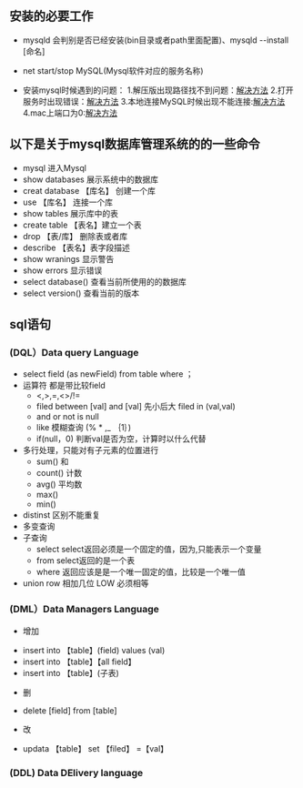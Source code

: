 ## 安装的必要工作

+ mysqld 会判别是否已经安装(bin目录或者path里面配置)、mysqld --install [命名]
+ net start/stop MySQL(Mysql软件对应的服务名称)

+ 安装mysql时候遇到的问题：
    1.解压版出现路径找不到问题：[解决方法](https://www.oschina.net/question/727667_121198)
    2.打开服务时出现错误：[解决方法](https://www.cnblogs.com/jianz/p/6756771.html)
    3.本地连接MySQL时候出现不能连接:[解决方法](https://www.cnblogs.com/cx-code/p/9287274.html)
    4.mac上端口为0:[解决方法](https://blog.csdn.net/lixingqiao01/article/details/50956849)

## 以下是关于mysql数据库管理系统的的一些命令

+ mysql 进入Mysql
+ show databases 展示系统中的数据库
+ creat database 【库名】 创建一个库
+ use 【库名】 连接一个库
+ show tables 展示库中的表
+ create table 【表名】建立一个表
+ drop 【表/库】 删除表或者库
+ describe 【表名】表字段描述
+ show wranings 显示警告
+ show errors 显示错误
+ select database() 查看当前所使用的的数据库
+ select version() 查看当前的版本


## sql语句
### (DQL）Data	query Language
 - select field (as newField) from table where ；
 - 运算符 都是带比较field
   + <,>,=,<>/!=
   + filed between [val] and [val] 先小后大 filed in (val,val)  
   +  and or not is null
   + like 模糊查询 (%  * ,_ ｛1｝) 
   + if(null，0) 判断val是否为空，计算时以什么代替
 - 多行处理，只能对有子元素的位置进行
	+ sum()  和
	+ count() 计数
	+ avg() 平均数
	+ max()
	+ min()
 - distinst 区别不能重复
 - 多变查询
 - 子查询
	+ select select返回必须是一个固定的值，因为,只能表示一个变量
	+ from select返回的是一个表
	+ where 返回应该是是一个唯一固定的值，比较是一个唯一值
 - union row 相加几位 LOW 必须相等

### (DML）Data Managers Language
 - 增加 
  +	insert into 【table】(field) values (val)
  +	insert into 【table】【all field】
  +	insert into 【table】(子表)
-   删
  + delete [field] from [table]
-  改
  + updata 【table】 set 【filed】 =【val】
### (DDL) Data DElivery language 
